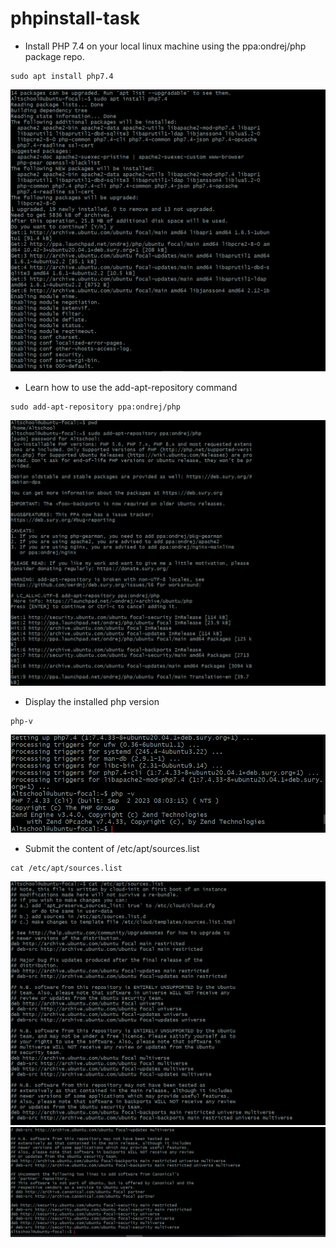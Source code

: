 # phpinstall-task


- Install PHP 7.4 on your local linux machine using the ppa:ondrej/php package repo.
```
sudo apt install php7.4
```
 ![php-installed](./abubakar-tasks/install-php.PNG)





- Learn how to use the add-apt-repository command
```
sudo add-apt-repository ppa:ondrej/php
```
 ![php-installed](./abubakar-tasks/sudoapt.update.PNG)





- Display the installed php version
```
php-v 
```
 ![php-display](./abubakar-tasks/php-v.PNG)




- Submit the content of /etc/apt/sources.list
```
cat /etc/apt/sources.list
```
 ![php-display](./abubakar-tasks/sourcelist-1.PNG)
 ![php-display](./abubakar-tasks/sourcelist-2.PNG)





